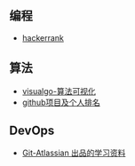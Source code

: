 
## 编程
- [hackerrank](https://www.hackerrank.com/)

## 算法
- [visualgo-算法可视化](https://visualgo.net/zh)
- [github项目及个人排名](https://gitmemory.com)

## DevOps
- [Git-Atlassian 出品的学习资料](https://www.atlassian.com/git/tutorials)